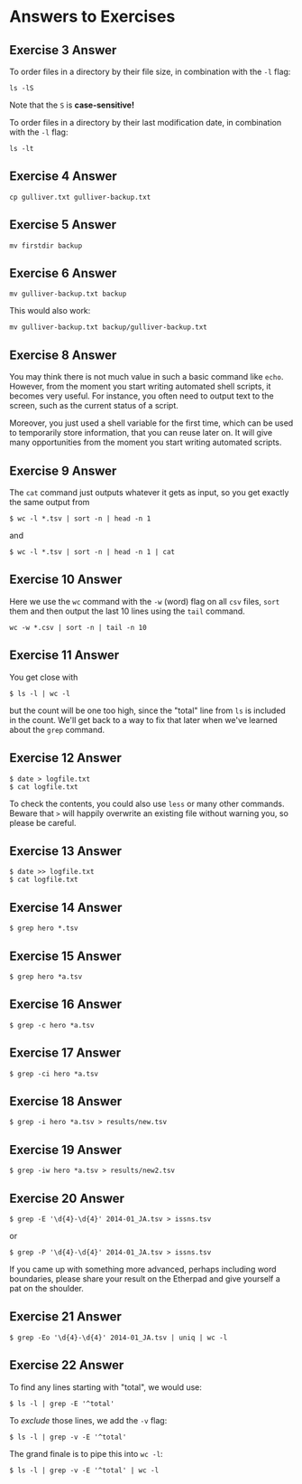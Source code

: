 # Answers to Exercises

## Exercise 3 Answer
To order files in a directory by their file size, in combination with the `-l` flag:
~~~
ls -lS
~~~
Note that the `S` is **case-sensitive!**

To order files in a directory by their last modification date, in combination with the `-l` flag:
~~~
ls -lt
~~~

## Exercise 4 Answer
~~~
cp gulliver.txt gulliver-backup.txt
~~~

## Exercise 5 Answer
~~~
mv firstdir backup
~~~

## Exercise 6 Answer
~~~
mv gulliver-backup.txt backup
~~~
This would also work:
~~~
mv gulliver-backup.txt backup/gulliver-backup.txt
~~~

## Exercise 8 Answer
You may think there is not much value in such a basic command like `echo`. However, from the moment you start writing automated shell scripts, it becomes very useful. For instance, you often need to output text to the screen, such as the current status of a script.

Moreover, you just used a shell variable for the first time, which can be used to temporarily store information, that you can reuse later on. It will give many opportunities from the moment you start writing automated scripts.

## Exercise 9 Answer
The `cat` command just outputs whatever it gets as input, so you get exactly
the same output from

~~~
$ wc -l *.tsv | sort -n | head -n 1
~~~
and
~~~
$ wc -l *.tsv | sort -n | head -n 1 | cat
~~~

## Exercise 10 Answer
Here we use the `wc` command with the `-w` (word) flag on all `csv` files, `sort` them and then output the last 10 lines using the `tail` command.
~~~
wc -w *.csv | sort -n | tail -n 10
~~~

## Exercise 11 Answer
You get close with
~~~
$ ls -l | wc -l
~~~
but the count will be one too high, since the "total" line from `ls`
is included in the count. We'll get back to a way to fix that later
when we've learned about the `grep` command.

## Exercise 12 Answer
~~~
$ date > logfile.txt
$ cat logfile.txt
~~~
To check the contents, you could also use `less` or many other commands.
Beware that `>` will happily overwrite an existing file without warning you,
so please be careful.

## Exercise 13 Answer
~~~
$ date >> logfile.txt
$ cat logfile.txt
~~~

## Exercise 14 Answer
~~~
$ grep hero *.tsv
~~~

## Exercise 15 Answer
~~~
$ grep hero *a.tsv
~~~

## Exercise 16 Answer
~~~
$ grep -c hero *a.tsv
~~~

## Exercise 17 Answer
~~~
$ grep -ci hero *a.tsv
~~~

## Exercise 18 Answer
~~~
$ grep -i hero *a.tsv > results/new.tsv
~~~

## Exercise 19 Answer
~~~
$ grep -iw hero *a.tsv > results/new2.tsv
~~~

## Exercise 20 Answer
~~~
$ grep -E '\d{4}-\d{4}' 2014-01_JA.tsv > issns.tsv
~~~
or
~~~
$ grep -P '\d{4}-\d{4}' 2014-01_JA.tsv > issns.tsv
~~~
If you came up with something more advanced, perhaps including word boundaries,
please share your result on the Etherpad and give yourself a pat on the shoulder.

## Exercise 21 Answer
~~~
$ grep -Eo '\d{4}-\d{4}' 2014-01_JA.tsv | uniq | wc -l
~~~

## Exercise 22 Answer
To find any lines starting with "total", we would use:
~~~
$ ls -l | grep -E '^total'
~~~
To *exclude* those lines, we add the `-v` flag:
~~~
$ ls -l | grep -v -E '^total'
~~~
The grand finale is to pipe this into `wc -l`:
~~~
$ ls -l | grep -v -E '^total' | wc -l
~~~
